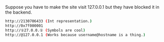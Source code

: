 Suppose you have to make the site visit 127.0.0.1 but they have blocked it in the backend.





```bash
http://2130706433 (Int representation.)
http://0x7f000001
http://①27.0.0.① (Symbols are cool)
http://@127.0.0.1 (Works because username@hostname is a thing.)
```
